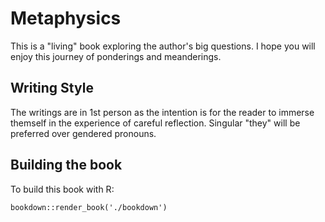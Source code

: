 
# Metaphysics

This is a "living" book exploring the author's big questions. I hope you will enjoy this journey of ponderings and meanderings.

## Writing Style

The writings are in 1st person as the intention is for the reader to immerse themself in the experience of careful reflection. Singular "they" will be preferred over gendered pronouns.

## Building the book

To build this book with R:

```bookdown::render_book('./bookdown')```

